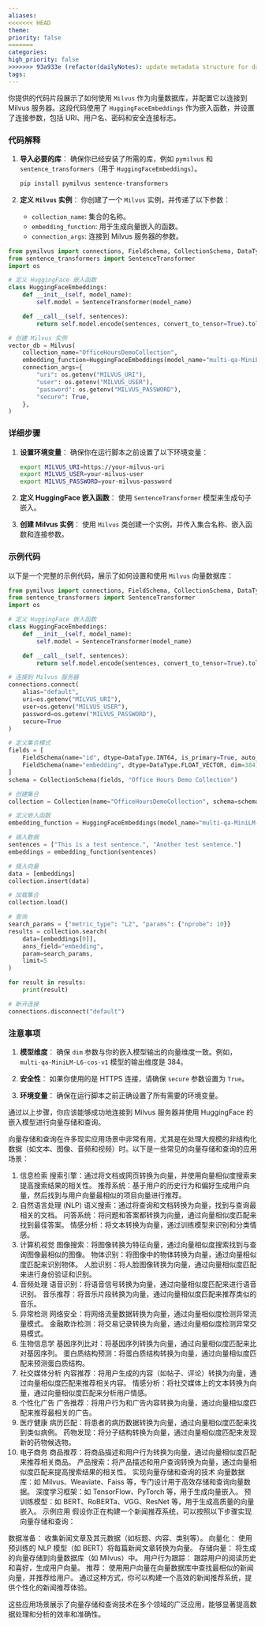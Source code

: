 ```yaml
---
aliases: 
<<<<<<< HEAD
theme: 
priority: false
=======
categories: 
high_priority: false
>>>>>>> 93a933e (refactor(dailyNotes): update metadata structure for daily notes)
tags:
---
```

你提供的代码片段展示了如何使用 `Milvus` 作为向量数据库，并配置它以连接到 Milvus 服务器。这段代码使用了 `HuggingFaceEmbeddings` 作为嵌入函数，并设置了连接参数，包括 URI、用户名、密码和安全连接标志。

### 代码解释

1. **导入必要的库**：
   确保你已经安装了所需的库，例如 `pymilvus` 和 `sentence_transformers`（用于 `HuggingFaceEmbeddings`）。

   ```bash
   pip install pymilvus sentence-transformers
   ```

2. **定义 `Milvus` 实例**：
   你创建了一个 `Milvus` 实例，并传递了以下参数：

   - `collection_name`: 集合的名称。
   - `embedding_function`: 用于生成向量嵌入的函数。
   - `connection_args`: 连接到 Milvus 服务器的参数。

```python
from pymilvus import connections, FieldSchema, CollectionSchema, DataType, Collection
from sentence_transformers import SentenceTransformer
import os

# 定义 HuggingFace 嵌入函数
class HuggingFaceEmbeddings:
    def __init__(self, model_name):
        self.model = SentenceTransformer(model_name)

    def __call__(self, sentences):
        return self.model.encode(sentences, convert_to_tensor=True).tolist()

# 创建 Milvus 实例
vector_db = Milvus(
    collection_name="OfficeHoursDemoCollection",
    embedding_function=HuggingFaceEmbeddings(model_name="multi-qa-MiniLM-L6-cos-v1"),
    connection_args={
        "uri": os.getenv("MILVUS_URI"),
        "user": os.getenv("MILVUS_USER"),
        "password": os.getenv("MILVUS_PASSWORD"),
        "secure": True,
    },
)
```

### 详细步骤

1. **设置环境变量**：
   确保你在运行脚本之前设置了以下环境变量：

   ```bash
   export MILVUS_URI=https://your-milvus-uri
   export MILVUS_USER=your-milvus-user
   export MILVUS_PASSWORD=your-milvus-password
   ```

2. **定义 HuggingFace 嵌入函数**：
   使用 `SentenceTransformer` 模型来生成句子嵌入。

3. **创建 Milvus 实例**：
   使用 `Milvus` 类创建一个实例，并传入集合名称、嵌入函数和连接参数。

### 示例代码

以下是一个完整的示例代码，展示了如何设置和使用 `Milvus` 向量数据库：

```python
from pymilvus import connections, FieldSchema, CollectionSchema, DataType, Collection
from sentence_transformers import SentenceTransformer
import os

# 定义 HuggingFace 嵌入函数
class HuggingFaceEmbeddings:
    def __init__(self, model_name):
        self.model = SentenceTransformer(model_name)

    def __call__(self, sentences):
        return self.model.encode(sentences, convert_to_tensor=True).tolist()

# 连接到 Milvus 服务器
connections.connect(
    alias="default",
    uri=os.getenv("MILVUS_URI"),
    user=os.getenv("MILVUS_USER"),
    password=os.getenv("MILVUS_PASSWORD"),
    secure=True
)

# 定义集合模式
fields = [
    FieldSchema(name="id", dtype=DataType.INT64, is_primary=True, auto_id=True),
    FieldSchema(name="embedding", dtype=DataType.FLOAT_VECTOR, dim=384)  # 根据模型调整维度
]
schema = CollectionSchema(fields, "Office Hours Demo Collection")

# 创建集合
collection = Collection(name="OfficeHoursDemoCollection", schema=schema)

# 定义嵌入函数
embedding_function = HuggingFaceEmbeddings(model_name="multi-qa-MiniLM-L6-cos-v1")

# 插入数据
sentences = ["This is a test sentence.", "Another test sentence."]
embeddings = embedding_function(sentences)

# 插入向量
data = [embeddings]
collection.insert(data)

# 加载集合
collection.load()

# 查询
search_params = {"metric_type": "L2", "params": {"nprobe": 10}}
results = collection.search(
    data=[embeddings[0]],
    anns_field="embedding",
    param=search_params,
    limit=5
)

for result in results:
    print(result)

# 断开连接
connections.disconnect("default")
```

### 注意事项

1. **模型维度**：
   确保 `dim` 参数与你的嵌入模型输出的向量维度一致。例如，`multi-qa-MiniLM-L6-cos-v1` 模型的输出维度是 384。

2. **安全性**：
   如果你使用的是 HTTPS 连接，请确保 `secure` 参数设置为 `True`。

3. **环境变量**：
   确保在运行脚本之前正确设置了所有需要的环境变量。

通过以上步骤，你应该能够成功地连接到 Milvus 服务器并使用 HuggingFace 的嵌入模型进行向量存储和查询。

向量存储和查询在许多现实应用场景中非常有用，尤其是在处理大规模的非结构化数据（如文本、图像、音频和视频）时。以下是一些常见的向量存储和查询的应用场景：

1. 信息检索
搜索引擎：通过将文档或网页转换为向量，并使用向量相似度搜索来提高搜索结果的相关性。
推荐系统：基于用户的历史行为和偏好生成用户向量，然后找到与用户向量最相似的项目向量进行推荐。
2. 自然语言处理 (NLP)
语义搜索：通过将查询和文档转换为向量，找到与查询最相关的文档。
问答系统：将问题和答案都转换为向量，通过向量相似度匹配来找到最佳答案。
情感分析：将文本转换为向量，通过训练模型来识别和分类情感。
3. 计算机视觉
图像搜索：将图像转换为特征向量，通过向量相似度搜索找到与查询图像最相似的图像。
物体识别：将图像中的物体转换为向量，通过向量相似度匹配来识别物体。
人脸识别：将人脸图像转换为向量，通过向量相似度匹配来进行身份验证和识别。
4. 音频处理
语音识别：将语音信号转换为向量，通过向量相似度匹配来进行语音识别。
音乐推荐：将音乐片段转换为向量，通过向量相似度匹配来推荐类似的音乐。
5. 异常检测
网络安全：将网络流量数据转换为向量，通过向量相似度检测异常流量模式。
金融欺诈检测：将交易记录转换为向量，通过向量相似度检测异常交易模式。
6. 生物信息学
基因序列比对：将基因序列转换为向量，通过向量相似度匹配来比对基因序列。
蛋白质结构预测：将蛋白质结构转换为向量，通过向量相似度匹配来预测蛋白质结构。
7. 社交媒体分析
内容推荐：将用户生成的内容（如帖子、评论）转换为向量，通过向量相似度匹配来推荐相关内容。
情感分析：将社交媒体上的文本转换为向量，通过向量相似度匹配来分析用户情感。
8. 个性化广告
广告推荐：将用户行为和广告内容转换为向量，通过向量相似度匹配来推荐最相关的广告。
9. 医疗健康
病历匹配：将患者的病历数据转换为向量，通过向量相似度匹配来找到类似病例。
药物发现：将分子结构转换为向量，通过向量相似度匹配来发现新的药物候选物。
10. 电子商务
商品推荐：将商品描述和用户行为转换为向量，通过向量相似度匹配来推荐相关商品。
产品搜索：将产品描述和用户查询转换为向量，通过向量相似度匹配来提高搜索结果的相关性。
实现向量存储和查询的技术
向量数据库：如 Milvus、Weaviate、Faiss 等，专门设计用于高效存储和查询向量数据。
深度学习框架：如 TensorFlow、PyTorch 等，用于生成向量嵌入。
预训练模型：如 BERT、RoBERTa、VGG、ResNet 等，用于生成高质量的向量嵌入。
示例应用
假设你正在构建一个新闻推荐系统，可以按照以下步骤实现向量存储和查询：

数据准备：
收集新闻文章及其元数据（如标题、内容、类别等）。
向量化：
使用预训练的 NLP 模型（如 BERT）将每篇新闻文章转换为向量。
存储向量：
将生成的向量存储到向量数据库（如 Milvus）中。
用户行为跟踪：
跟踪用户的阅读历史和喜好，生成用户向量。
推荐：
使用用户向量在向量数据库中查找最相似的新闻向量，并推荐给用户。
通过这种方式，你可以构建一个高效的新闻推荐系统，提供个性化的新闻推荐体验。

这些应用场景展示了向量存储和查询技术在多个领域的广泛应用，能够显著提高数据处理和分析的效率和准确性。
